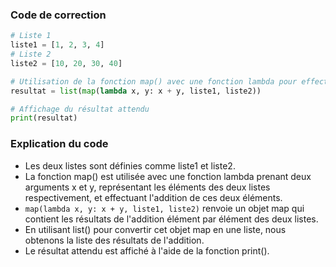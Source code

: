 ### Code de correction

```python
# Liste 1
liste1 = [1, 2, 3, 4]
# Liste 2
liste2 = [10, 20, 30, 40]

# Utilisation de la fonction map() avec une fonction lambda pour effectuer l'addition élément par élément
resultat = list(map(lambda x, y: x + y, liste1, liste2))

# Affichage du résultat attendu
print(resultat)
```

### Explication du code

- Les deux listes sont définies comme liste1 et liste2.
- La fonction map() est utilisée avec une fonction lambda prenant deux arguments x et y, représentant les éléments des deux listes respectivement, et effectuant l'addition de ces deux éléments.
- ```map(lambda x, y: x + y, liste1, liste2)``` renvoie un objet map qui contient les résultats de l'addition élément par élément des deux listes.
- En utilisant list() pour convertir cet objet map en une liste, nous obtenons la liste des résultats de l'addition.
- Le résultat attendu est affiché à l'aide de la fonction print().